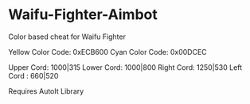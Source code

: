# Waifu-Fighter-Aimbot
Color based cheat for Waifu Fighter 

Yellow Color Code: 0xECB600
Cyan Color Code: 0x00DCEC


Upper Cord: 1000|315
Lower Cord: 1000|800
Right Cord: 1250|530
Left Cord : 660|520

Requires AutoIt Library
